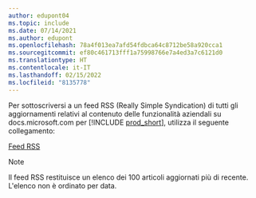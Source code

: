 ```yaml
---
author: edupont04
ms.topic: include
ms.date: 07/14/2021
ms.author: edupont
ms.openlocfilehash: 78a4f013ea7afd54fdbca64c8712be58a920cca1
ms.sourcegitcommit: ef80c461713fff1a75998766e7a4ed3a7c6121d0
ms.translationtype: HT
ms.contentlocale: it-IT
ms.lasthandoff: 02/15/2022
ms.locfileid: "8135778"
---
```

Per sottoscriversi a un feed RSS (Really Simple Syndication) di tutti gli aggiornamenti relativi al contenuto delle funzionalità aziendali su docs.microsoft.com per [!INCLUDE [prod_short](prod_short.md)], utilizza il seguente collegamento:

[Feed RSS](/api/search/rss?$filter=scopes%2fany(t%3A%20t%20eq%20%27dynamics365-bc-app%27)&locale=en-us)

> [!NOTE]
> Il feed RSS restituisce un elenco dei 100 articoli aggiornati più di recente. L'elenco non è ordinato per data.  